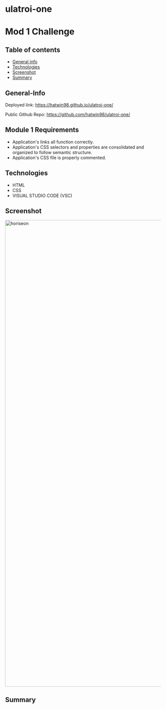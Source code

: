 # ulatroi-one

# Mod 1 Challenge

## Table of contents

- [General info](#General-Info)
- [Technologies](#Technologies)
- [Screenshot](#Screenshot)
- [Summary](#Summary)

## General-Info

Deployed link: https://hatwin98.github.io/ulatroi-one/

Public Github Repo: https://github.com/hatwin98/ulatroi-one/

## Module 1 Requirements

- Application's links all function correctly.
- Application's CSS selectors and properties are consolidated and organized to follow semantic structure.
- Application's CSS file is properly commented.


## Technologies

- HTML
- CSS
- VISUAL STUDIO CODE (VSC)

## Screenshot

<img width="1512" alt="horiseon" src="https://github.com/hatwin98/ulatroi-one/assets/143030127/de6bca14-1c63-4436-b37c-83d50f70a984">


## Summary



